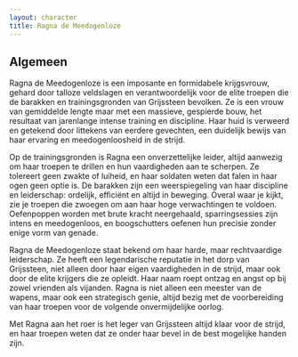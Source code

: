 ```yaml
---
layout: character
title: Ragna de Meedogenloze
---
```


## Algemeen
Ragna de Meedogenloze is een imposante en formidabele krijgsvrouw, gehard door talloze veldslagen en verantwoordelijk voor de elite troepen die de barakken en trainingsgronden van Grijssteen bevolken. Ze is een vrouw van gemiddelde lengte maar met een massieve, gespierde bouw, het resultaat van jarenlange intense training en discipline. Haar huid is verweerd en getekend door littekens van eerdere gevechten, een duidelijk bewijs van haar ervaring en meedogenloosheid in de strijd.

Op de trainingsgronden is Ragna een onverzettelijke leider, altijd aanwezig om haar troepen te drillen en hun vaardigheden aan te scherpen. Ze tolereert geen zwakte of luiheid, en haar soldaten weten dat falen in haar ogen geen optie is. De barakken zijn een weerspiegeling van haar discipline en leiderschap: ordelijk, efficiënt en altijd in beweging. Overal waar je kijkt, zie je troepen die zwoegen om aan haar hoge verwachtingen te voldoen. Oefenpoppen worden met brute kracht neergehaald, sparringsessies zijn intens en meedogenloos, en boogschutters oefenen hun precisie zonder enige vorm van genade.

Ragna de Meedogenloze staat bekend om haar harde, maar rechtvaardige leiderschap. Ze heeft een legendarische reputatie in het dorp van Grijssteen, niet alleen door haar eigen vaardigheden in de strijd, maar ook door de elite krijgers die ze opleidt. Haar naam roept ontzag en angst op bij zowel vrienden als vijanden. Ragna is niet alleen een meester van de wapens, maar ook een strategisch genie, altijd bezig met de voorbereiding van haar troepen voor de volgende onvermijdelijke oorlog.

Met Ragna aan het roer is het leger van Grijssteen altijd klaar voor de strijd, en haar troepen weten dat ze onder haar bevel in de best mogelijke handen zijn.